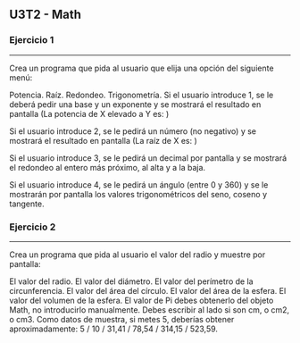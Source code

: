 ## U3T2 - Math
### Ejercicio 1
-----------

Crea un programa que pida al usuario que elija una opción del siguiente menú:

Potencia.
Raíz.
Redondeo.
Trigonometría.
Si el usuario introduce 1, se le deberá pedir una base y un exponente y se mostrará el
resultado en pantalla (La potencia de X elevado a Y es: )

Si el usuario introduce 2, se le pedirá un número (no negativo) y se mostrará el resultado en
pantalla (La raíz de X es: )

Si el usuario introduce 3, se le pedirá un decimal por pantalla y se mostrará el redondeo al
entero más próximo, al alta y a la baja.

Si el usuario introduce 4, se le pedirá un ángulo (entre 0 y 360) y se le mostrarán por pantalla
los valores trigonométricos del seno, coseno y tangente.

### Ejercicio 2
-----------

Crea un programa que pida al usuario el valor del radio y muestre por pantalla:

El valor del radio.
El valor del diámetro.
El valor del perímetro de la circunferencia.
El valor del área del círculo.
El valor del área de la esfera.
El valor del volumen de la esfera.
El valor de Pi debes obtenerlo del objeto Math, no introducirlo manualmente.
Debes escribir al lado si son cm, o cm2, o cm3.
Como datos de muestra, si metes 5, deberías obtener aproximadamente: 5 / 10 / 31,41 /
78,54 / 314,15 / 523,59.